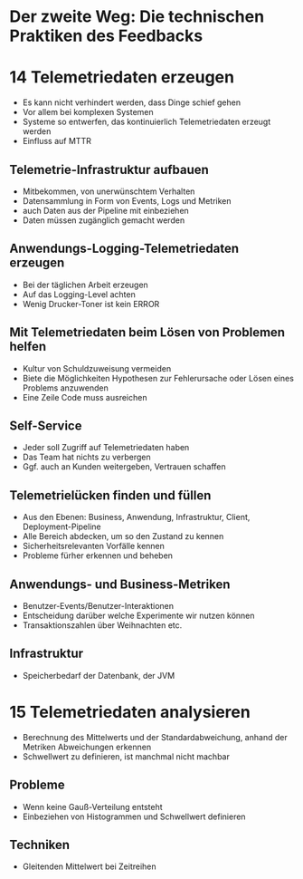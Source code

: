# Der zweite Weg: Die technischen Praktiken des Feedbacks
# 14 Telemetriedaten erzeugen
- Es kann nicht verhindert werden, dass Dinge schief gehen
- Vor allem bei komplexen Systemen
- Systeme so entwerfen, das kontinuierlich Telemetriedaten erzeugt werden
- Einfluss auf MTTR

## Telemetrie-Infrastruktur aufbauen
- Mitbekommen, von unerwünschtem Verhalten
- Datensammlung in Form von Events, Logs und Metriken
- auch Daten aus der Pipeline mit einbeziehen
- Daten müssen zugänglich gemacht werden

## Anwendungs-Logging-Telemetriedaten erzeugen
- Bei der täglichen Arbeit erzeugen
- Auf das Logging-Level achten
- Wenig Drucker-Toner ist kein ERROR

## Mit Telemetriedaten beim Lösen von Problemen helfen
- Kultur von Schuldzuweisung vermeiden
- Biete die Möglichkeiten Hypothesen zur Fehlerursache oder Lösen eines Problems anzuwenden
- Eine Zeile Code muss ausreichen

## Self-Service
- Jeder soll Zugriff auf Telemetriedaten haben
- Das Team hat nichts zu verbergen
- Ggf. auch an Kunden weitergeben, Vertrauen schaffen

## Telemetrielücken finden und füllen
- Aus den Ebenen: Business, Anwendung, Infrastruktur, Client, Deployment-Pipeline
- Alle Bereich abdecken, um so den Zustand zu kennen
- Sicherheitsrelevanten Vorfälle kennen
- Probleme fürher erkennen und beheben

## Anwendungs- und Business-Metriken
- Benutzer-Events/Benutzer-Interaktionen
- Entscheidung darüber welche Experimente wir nutzen können
- Transaktionszahlen über Weihnachten etc.

## Infrastruktur
- Speicherbedarf der Datenbank, der JVM

# 15 Telemetriedaten analysieren
- Berechnung des Mittelwerts und der Standardabweichung, anhand der Metriken Abweichungen erkennen
- Schwellwert zu definieren, ist manchmal nicht machbar

## Probleme
- Wenn keine Gauß-Verteilung entsteht
- Einbeziehen von Histogrammen und Schwellwert definieren

## Techniken
- Gleitenden Mittelwert bei Zeitreihen
  